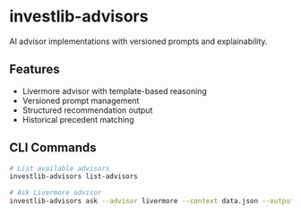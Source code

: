# investlib-advisors

AI advisor implementations with versioned prompts and explainability.

## Features

- Livermore advisor with template-based reasoning
- Versioned prompt management
- Structured recommendation output
- Historical precedent matching

## CLI Commands

```bash
# List available advisors
investlib-advisors list-advisors

# Ask Livermore advisor
investlib-advisors ask --advisor livermore --context data.json --output json
```
